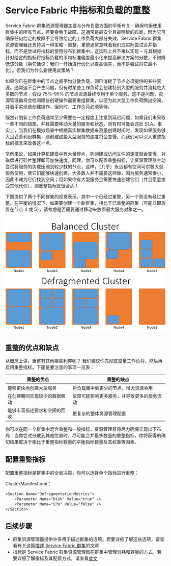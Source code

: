 <properties
   pageTitle="Azure Service Fabric 中的指标重整 | Azure"
   description="概述如何对 Service Fabric 中的指标使用重整或打包作为策略"
   services="service-fabric"
   documentationCenter=".net"
   authors="masnider"
   manager="timlt"
   editor=""/>

<tags
   ms.service="Service-Fabric"
   ms.date="05/20/2016"
   wacn.date="07/04/2016"/>

# Service Fabric 中指标和负载的重整
Service Fabric 群集资源管理器主要与分布负载方面的平衡有关 - 确保均衡使用群集中的所有节点。若要幸免于故障，这通常是最安全且最明智的布局，因为它可确保任何给定的故障不会导致给定的工作负荷大部分失效。Service Fabric 群集资源管理器还支持另一种策略 - 重整。重整通常意味着我们应实际尝试合并指标，而不是尝试将指标的使用分布到群集中。这实际上并不难以实现 – 与其根据针对给定的指标将指标负载的平均标准偏差最小化来提高解决方案的分数，不如降低该分数（换句话说：我们一开始进行优化以提高偏差，而不是尝试将它最小化）。但我们为什么要使用此策略？

如果你已在群集中的节点之间平均分散负载，则已消耗了节点必须提供的某些资源。通常这不会产生问题，但有时某些工作负荷会创建特别大型的服务并消耗绝大多数的节点 – 假设 75%-95% 的节点资源最终专用于单个服务。这不是问题，资源管理器将会检测哪些创建操作需要重组群集，以便为此大型工作负荷腾出空间，并着手实现该创建操作，但同时，工作负荷必须等待。

既然计划新工作负荷通常至少需要在一定程度上注意到延迟问题，如果我们未采取一些不同的措施，并且需要移动大量的服务和状态，则有时可能会违反 SLA。事实上，当我们在模拟场景中根据真实群集数据来测量创建时间时，发现如果服务够大且妥善利用群集，则创建这些大型服务的速度将会变慢，而我们可以引入重整指标的概念来改善这一点。

举例来说，如果计算机硬盘中有大量碎片，则创建或访问文件的速度就会变慢，对磁盘进行碎片整理即可加快速度。同理，你可以配置重整指标，让资源管理器主动尝试将服务的负载压缩到较少数的节点，这样，（几乎）永远都有空间可供极大型服务使用，使它们能够快速创建。大多数人并不需要这样做，因为服务通常很小，因此不难为它们找到空间；但如果你有大型服务且需要快速创建它们（并且愿意接受其他代价），则重整指标就很合适！

下图提供了两个不同群集的视觉表示，其中一个已经过重整，另一个则没有经过重整。在平衡的情况下，如果要创建一个新群集，相比于已重整的群集（可能立即放置在节点 4 或 5），请考虑是否需要通过移动来放置最大服务对象之一。

![平衡的群集与重整的群集对比][Image1]

## 重整的优点和缺点
从概念上讲，重整有其他哪些利弊呢？ 我们建议你先彻底度量工作负荷，然后再启用重整指标。下面是要注意的事项一览表：

| 重整的优点 | 重整的缺点 |
|----------------------|----------------------|
|能够更快地创建大型服务 |	将负载集中到更少的节点，增大资源争用
|在创建期间实现较少的数据移动 | 故障可能影响更多服务，并导致更多的服务流动
|能够丰富描述要求和空间的回收 |	更复杂的整体资源管理配置

你可以在同一个群集中混合重整和一般指标，资源管理器将尽力确保实现以下布局：当你尝试分散到其他位置时，尽可能合并最多数量的重整指标。你将获得的确切结果取决于相比于重整指标数量的平衡指标数量及其权重等因素。

## 配置重整指标
配置重整指标是群集中的全局决策，你可以选择单个指标进行重整：

ClusterManifest.xml：


	<Section Name="DefragmentationMetrics">
	    <Parameter Name="Disk" Value="true" />
	    <Parameter Name="CPU" Value="false" />
	</Section>


## 后续步骤
- 群集资源管理器提供许多用于描述群集的选项。若要详细了解这些选项，请查看有关这篇[描述 Service Fabric 群集](/documentation/articles/service-fabric-cluster-resource-manager-cluster-description/)的文章
- 指标是 Service Fabric 群集资源管理器在群集中管理消耗和容量的方式。若要详细了解指标及其配置方式，请查看[此文](/documentation/articles/service-fabric-cluster-resource-manager-metrics/)

[Image1]: ./media/service-fabric-cluster-resource-manager-defragmentation-metrics/balancing-defrag-compared.png

<!---HONumber=Mooncake_0627_2016-->
